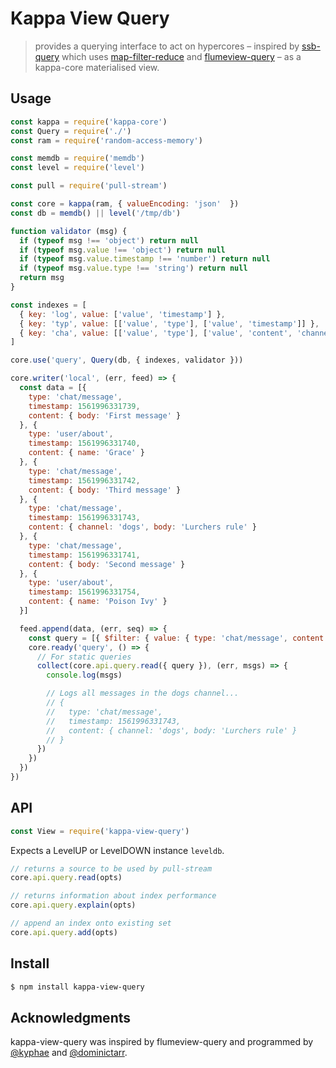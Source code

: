 # Kappa View Query

> provides a querying interface to act on hypercores – inspired by [ssb-query](https://github.com/ssbc/ssb-query) which uses [map-filter-reduce](https://github.com/dominictarr/map-filter-reduce) and [flumeview-query](https://github.com/flumedb/flumeview-query) – as a kappa-core materialised view.

## Usage

```js
const kappa = require('kappa-core')
const Query = require('./')
const ram = require('random-access-memory')

const memdb = require('memdb')
const level = require('level')

const pull = require('pull-stream')

const core = kappa(ram, { valueEncoding: 'json'  })
const db = memdb() || level('/tmp/db')

function validator (msg) {
  if (typeof msg !== 'object') return null
  if (typeof msg.value !== 'object') return null
  if (typeof msg.value.timestamp !== 'number') return null
  if (typeof msg.value.type !== 'string') return null
  return msg
}

const indexes = [
  { key: 'log', value: ['value', 'timestamp'] },
  { key: 'typ', value: [['value', 'type'], ['value', 'timestamp']] },
  { key: 'cha', value: [['value', 'type'], ['value', 'content', 'channel'], ['value', 'timestamp']] }
]

core.use('query', Query(db, { indexes, validator }))

core.writer('local', (err, feed) => {
  const data = [{
    type: 'chat/message',
    timestamp: 1561996331739,
    content: { body: 'First message' }
  }, {
    type: 'user/about',
    timestamp: 1561996331740,
    content: { name: 'Grace' }
  }, {
    type: 'chat/message',
    timestamp: 1561996331742,
    content: { body: 'Third message' }
  }, {
    type: 'chat/message',
    timestamp: 1561996331743,
    content: { channel: 'dogs', body: 'Lurchers rule' }
  }, {
    type: 'chat/message',
    timestamp: 1561996331741,
    content: { body: 'Second message' }
  }, {
    type: 'user/about',
    timestamp: 1561996331754,
    content: { name: 'Poison Ivy' }
  }]

  feed.append(data, (err, seq) => {
    const query = [{ $filter: { value: { type: 'chat/message', content: { channel: 'dogs' } } } }]
    core.ready('query', () => {
      // For static queries
      collect(core.api.query.read({ query }), (err, msgs) => {
        console.log(msgs)

        // Logs all messages in the dogs channel...
        // {
        //   type: 'chat/message',
        //   timestamp: 1561996331743,
        //   content: { channel: 'dogs', body: 'Lurchers rule' }
        // }
      })
    })
  })
})
```

## API

```js
const View = require('kappa-view-query') 
```

Expects a LevelUP or LevelDOWN instance `leveldb`.

```js
// returns a source to be used by pull-stream
core.api.query.read(opts)

// returns information about index performance
core.api.query.explain(opts)

// append an index onto existing set
core.api.query.add(opts)
```

## Install

```bash
$ npm install kappa-view-query
```

## Acknowledgments
kappa-view-query was inspired by flumeview-query and programmed by [@kyphae](https://github.com/kyphae/) and [@dominictarr](https://github.com/dominictarr).
